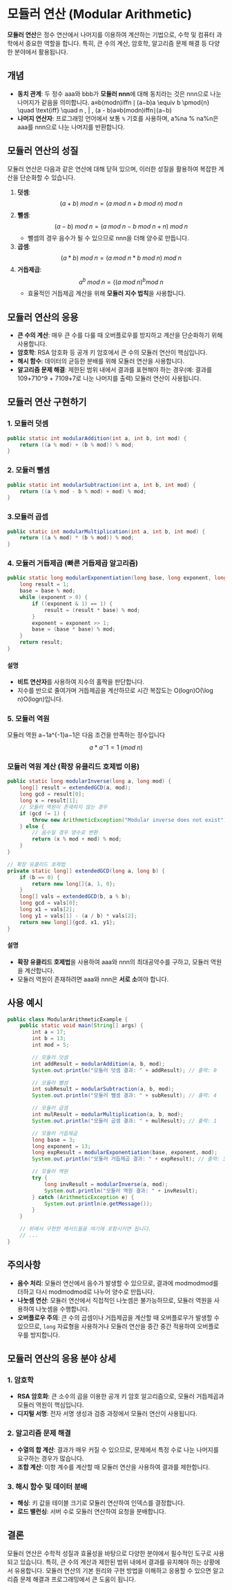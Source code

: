 # 모듈러 연산 (Modular Arithmetic)

**모듈러 연산**은 정수 연산에서 나머지를 이용하여 계산하는 기법으로, 수학 및 컴퓨터 과학에서 중요한 역할을 합니다. 특히, 큰 수의 계산, 암호학, 알고리즘 문제 해결 등 다양한 분야에서 활용됩니다.

## 개념

- **동치 관계**: 두 정수 aaa와 bbb가 **모듈러 nnn**에 대해 동치라는 것은 nnn으로 나눈 나머지가 같음을 의미합니다. a≡b(modn)iffn ∣ (a−b)a \equiv b \pmod{n} \quad \text{iff} \quad n \, | \, (a - b)a≡b(modn)iffn∣(a−b)
- **나머지 연산자**: 프로그래밍 언어에서 보통 `%` 기호를 사용하며, a%na \% na%n은 aaa를 nnn으로 나눈 나머지를 반환합니다.

## 모듈러 연산의 성질

모듈러 연산은 다음과 같은 연산에 대해 닫혀 있으며, 이러한 성질을 활용하여 복잡한 계산을 단순화할 수 있습니다.

1. **덧셈**:
    $$ (a+b) \; mod \; n = (a \; mod \; n + b \; mod \; n) \; mod \; n$$
2. **뺄셈**:   $$ (a-b) \; mod \; n = (a \; mod \; n - b \; mod \; n+ n) \; mod \; n$$
    - 뺄셈의 경우 음수가 될 수 있으므로 nnn을 더해 양수로 만듭니다.
3. **곱셈**:
    $$ (a * b) \; mod \; n = (a \; mod \; n * b \; mod \; n) \; mod \; n$$
4. **거듭제곱**:
    $$a^b\; mod\; n = ((a\; mod\; n) ^ b mod\; n$$
    - 효율적인 거듭제곱 계산을 위해 **모듈러 지수 법칙**을 사용합니다.

## 모듈러 연산의 응용

- **큰 수의 계산**: 매우 큰 수를 다룰 때 오버플로우를 방지하고 계산을 단순화하기 위해 사용합니다.
- **암호학**: RSA 암호화 등 공개 키 암호에서 큰 수의 모듈러 연산이 핵심입니다.
- **해시 함수**: 데이터의 균등한 분배를 위해 모듈러 연산을 사용합니다.
- **알고리즘 문제 해결**: 제한된 범위 내에서 결과를 표현해야 하는 경우(예: 결과를 109+710^9 + 7109+7로 나눈 나머지를 출력) 모듈러 연산이 사용됩니다.

## 모듈러 연산 구현하기

### 1. 모듈러 덧셈
```Java
public static int modularAddition(int a, int b, int mod) {
    return ((a % mod) + (b % mod)) % mod;
}

```

### 2. 모듈러 뺄셈
```Java
public static int modularSubtraction(int a, int b, int mod) {
    return ((a % mod - b % mod) + mod) % mod;
}

```

### 3.모듈러 곱셉
```Java
public static int modularMultiplication(int a, int b, int mod) {
    return ((a % mod) * (b % mod)) % mod;
}

```

### 4. 모듈러 거듭제곱 (빠른 거듭제곱 알고리즘)
```Java
public static long modularExponentiation(long base, long exponent, long mod) {
    long result = 1;
    base = base % mod;
    while (exponent > 0) {
        if ((exponent & 1) == 1) {
            result = (result * base) % mod;
        }
        exponent = exponent >> 1;
        base = (base * base) % mod;
    }
    return result;
}

```
#### 설명

- **비트 연산자**를 사용하여 지수의 홀짝을 판단합니다.
- 지수를 반으로 줄여가며 거듭제곱을 계산하므로 시간 복잡도는 O(log⁡n)O(\log n)O(logn)입니다.

### 5. 모듈러 역원

모듈러 역원 a−1a^{-1}a−1은 다음 조건을 만족하는 정수입니다
$$ a * a^-1 = 1 \; (mod \; n)$$

### 모듈러 역원 계산 (확장 유클리드 호제법 이용)
```Java
public static long modularInverse(long a, long mod) {
    long[] result = extendedGCD(a, mod);
    long gcd = result[0];
    long x = result[1];
    // 모듈러 역원이 존재하지 않는 경우
    if (gcd != 1) {
        throw new ArithmeticException("Modular inverse does not exist");
    } else {
        // 음수일 경우 양수로 변환
        return (x % mod + mod) % mod;
    }
}

// 확장 유클리드 호제법
private static long[] extendedGCD(long a, long b) {
    if (b == 0) {
        return new long[]{a, 1, 0};
    }
    long[] vals = extendedGCD(b, a % b);
    long gcd = vals[0];
    long x1 = vals[2];
    long y1 = vals[1] - (a / b) * vals[2];
    return new long[]{gcd, x1, y1};
}

```

#### 설명

- **확장 유클리드 호제법**을 사용하여 aaa와 nnn의 최대공약수를 구하고, 모듈러 역원을 계산합니다.
- 모듈러 역원이 존재하려면 aaa와 nnn은 **서로 소**여야 합니다.

## 사용 예시
```Java
public class ModularArithmeticExample {
    public static void main(String[] args) {
        int a = 17;
        int b = 13;
        int mod = 5;

        // 모듈러 덧셈
        int addResult = modularAddition(a, b, mod);
        System.out.println("모듈러 덧셈 결과: " + addResult); // 출력: 0

        // 모듈러 뺄셈
        int subResult = modularSubtraction(a, b, mod);
        System.out.println("모듈러 뺄셈 결과: " + subResult); // 출력: 4

        // 모듈러 곱셈
        int mulResult = modularMultiplication(a, b, mod);
        System.out.println("모듈러 곱셈 결과: " + mulResult); // 출력: 1

        // 모듈러 거듭제곱
        long base = 3;
        long exponent = 13;
        long expResult = modularExponentiation(base, exponent, mod);
        System.out.println("모듈러 거듭제곱 결과: " + expResult); // 출력: 3

        // 모듈러 역원
        try {
            long invResult = modularInverse(a, mod);
            System.out.println("모듈러 역원 결과: " + invResult);
        } catch (ArithmeticException e) {
            System.out.println(e.getMessage());
        }
    }

    // 위에서 구현한 메서드들을 여기에 포함시키면 됩니다.
    // ...
}

```

## 주의사항

- **음수 처리**: 모듈러 연산에서 음수가 발생할 수 있으므로, 결과에 modmodmod를 더하고 다시 modmodmod로 나누어 양수로 만듭니다.
- **나눗셈 연산**: 모듈러 연산에서 직접적인 나눗셈은 불가능하므로, 모듈러 역원을 사용하여 나눗셈을 수행합니다.
- **오버플로우 주의**: 큰 수의 곱셈이나 거듭제곱을 계산할 때 오버플로우가 발생할 수 있으므로, `long` 자료형을 사용하거나 모듈러 연산을 중간 중간 적용하여 오버플로우를 방지합니다.

## 모듈러 연산의 응용 분야 상세

### 1. 암호학

- **RSA 암호화**: 큰 소수의 곱을 이용한 공개 키 암호 알고리즘으로, 모듈러 거듭제곱과 모듈러 역원이 핵심입니다.
- **디지털 서명**: 전자 서명 생성과 검증 과정에서 모듈러 연산이 사용됩니다.

### 2. 알고리즘 문제 해결

- **수열의 합 계산**: 결과가 매우 커질 수 있으므로, 문제에서 특정 수로 나눈 나머지를 요구하는 경우가 많습니다.
- **조합 계산**: 이항 계수를 계산할 때 모듈러 연산을 사용하여 결과를 제한합니다.

### 3. 해시 함수 및 데이터 분배

- **해싱**: 키 값을 테이블 크기로 모듈러 연산하여 인덱스를 결정합니다.
- **로드 밸런싱**: 서버 수로 모듈러 연산하여 요청을 분배합니다.

## 결론

모듈러 연산은 수학적 성질과 효율성을 바탕으로 다양한 분야에서 필수적인 도구로 사용되고 있습니다. 특히, 큰 수의 계산과 제한된 범위 내에서 결과를 유지해야 하는 상황에서 유용합니다. 모듈러 연산의 기본 원리와 구현 방법을 이해하고 응용할 수 있으면 알고리즘 문제 해결과 프로그래밍에서 큰 도움이 됩니다.